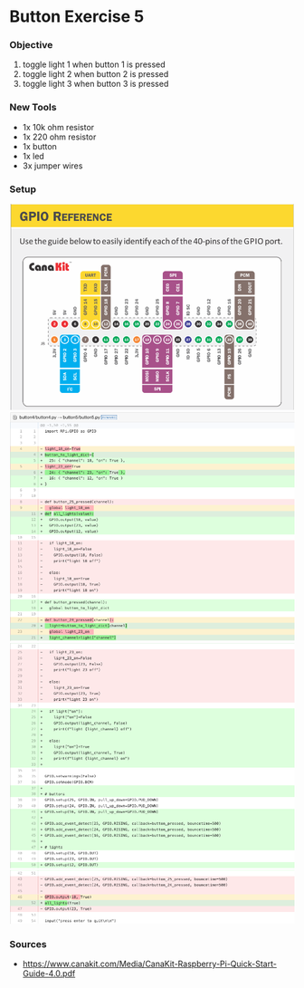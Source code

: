 # Button Exercise 5

### Objective

1. toggle light 1 when button 1 is pressed
2. toggle light 2 when button 2 is pressed
3. toggle light 3 when button 3 is pressed


### New Tools

* 1x 10k ohm resistor
* 1x 220 ohm resistor
* 1x button
* 1x led
* 3x jumper wires


### Setup

![GPIO Reference](help5.png)
![Code Diffy p1](diffy5-1.png)
![Code Diffy p2](diffy5-2.png)
![Code Diffy p3](diffy5-3.png)


### Sources

* https://www.canakit.com/Media/CanaKit-Raspberry-Pi-Quick-Start-Guide-4.0.pdf


